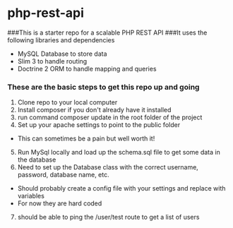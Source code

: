 # php-rest-api

###This is a starter repo for a scalable PHP REST API
###It uses the following libraries and dependencies
  * MySQL Database to store data
  * Slim 3 to handle routing
  * Doctrine 2 ORM to handle mapping and queries
  
### These are the basic steps to get this repo up and going
1. Clone repo to your local computer
2. Install composer if you don't already have it installed
3. run command composer update in the root folder of the project
4. Set up your apache settings to point to the public folder
  * This can sometimes be a pain but well worth it!
5. Run MySql locally and load up the schema.sql file to get some data in the database
6. Need to set up the Database class with the correct username, password, database name, etc.
  * Should probably create a config file with your settings and replace with variables
  * For now they are hard coded
7. should be able to ping the /user/test route to get a list of users